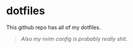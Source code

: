 # dotfiles
This github repo has all of my dotfiles.

> _Also my nvim config is probably really shit._
